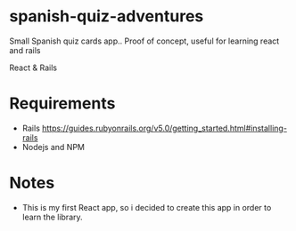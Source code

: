 # spanish-quiz-adventures
Small Spanish quiz cards app.. Proof of concept, useful for learning react and rails

React & Rails


# Requirements
* Rails https://guides.rubyonrails.org/v5.0/getting_started.html#installing-rails
* Nodejs and NPM

# Notes
* This is my first React app, so i decided to create this app in order to learn the library.
